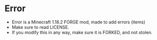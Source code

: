 # Error
- Error is a Minecraft 1.18.2 FORGE mod, made to add errors (items)
- Make sure to read LICENSE.
- If you modify this in any way, make sure it is FORKED, and not stolen.
